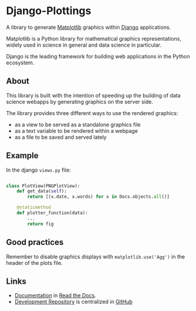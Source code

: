 # Django-Plottings

A library to generate [Matplotlib](https://matplotlib.org/stable/) graphics within [Django](https://www.djangoproject.com/) applications.

Matplotlib is a Python library for mathematical graphics representations,
widely used in science in general and data science in particular.

Django is the leading framework for building web applications in the Python
ecosystem.

## About

This library is built with the intention of speeding up the building of data
science webapps by generating graphics on the server side.

The library provides three different ways to use the rendered graphics: 

 - as a view to be served as a standalone graphics file
 - as a text variable to be rendered within a webpage 
 - as a file to be saved and served lately

## Example

In the django `views.py` file:

```python

class PlotView(PNGPlotView):
    def get_data(self):
        return [(x.date, x.words) for x in Docs.objects.all()]

    @staticmethod
    def plotter_function(data):
        ...
        return fig
```


## Good practices

Remember to disable graphics displays with `matplotlib.use('Agg')` in the
header of the plots file.

## Links
- [Documentation](https://django-plottings.readthedocs.io/en/latest/) in [Read the Docs](https://about.readthedocs.com/).
- [Development Repository](https://github.com/llou/django-plottings) is centralized in [GitHub](https://github.com)
